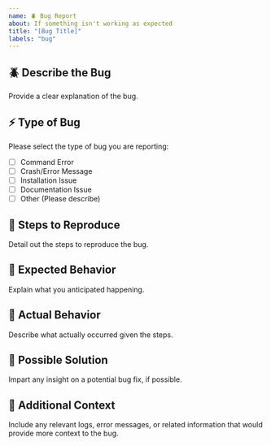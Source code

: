 ```yaml
---
name: 🪲 Bug Report
about: If something isn't working as expected
title: "[Bug Title]"
labels: "bug"
---
```


## 🪲 Describe the Bug
Provide a clear explanation of the bug.

## ⚡️ Type of Bug
Please select the type of bug you are reporting:
- [ ] Command Error
- [ ] Crash/Error Message
- [ ] Installation Issue
- [ ] Documentation Issue
- [ ] Other (Please describe)

## 🔬 Steps to Reproduce
Detail out the steps to reproduce the bug.

## 🔑 Expected Behavior
Explain what you anticipated happening.

## 🌚 Actual Behavior
Describe what actually occurred given the steps.

## 🧰 Possible Solution
Impart any insight on a potential bug fix, if possible.

## 📝 Additional Context
Include any relevant logs, error messages, or related information that would provide more context to the bug.

